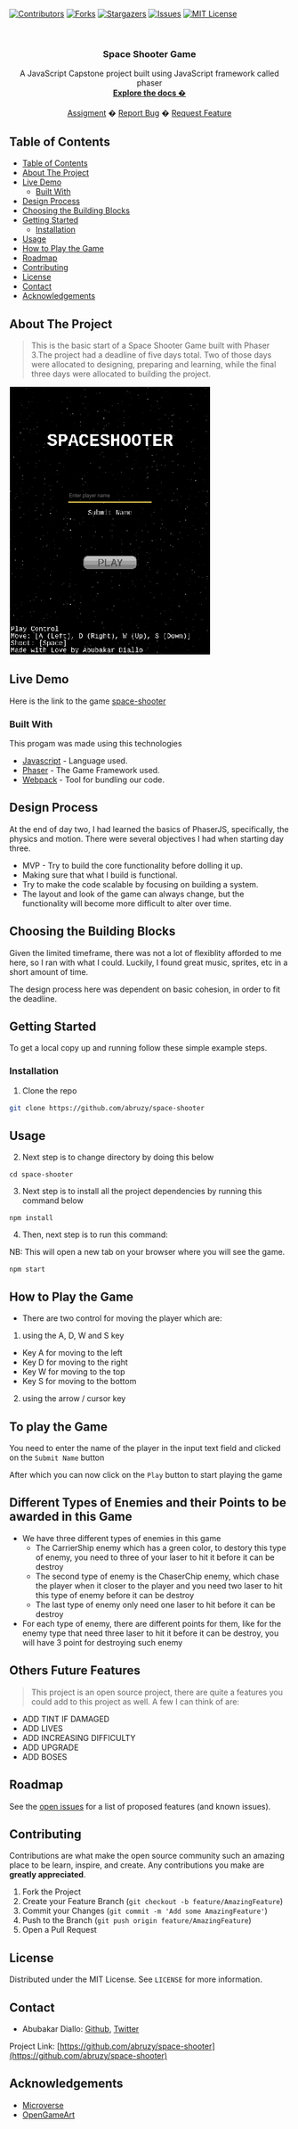 <!-- PROJECT SHIELDS -->
<!--
*** I'm using markdown "reference style" links for readability.
*** Reference links are enclosed in brackets [ ] instead of parentheses ( ).
*** See the bottom of this document for the declaration of the reference variables
*** for contributors-url, forks-url, etc. This is an optional, concise syntax you may use.
*** https://www.markdownguide.org/basic-syntax/#reference-style-links
-->
[![Contributors][contributors-shield]][contributors-url]
[![Forks][forks-shield]][forks-url]
[![Stargazers][stars-shield]][stars-url]
[![Issues][issues-shield]][issues-url]
[![MIT License][license-shield]][license-url]



<!-- PROJECT LOGO -->
<br />
<p align="center">
  <h3 align="center">Space Shooter Game</h3>
  <p align="center">
  A JavaScript Capstone project built using JavaScript framework called phaser
    <br />
    <a href="https://github.com/abruzy/space-shooter/blob/master/README.md"><strong>Explore the docs �</strong></a>
    <br />
    <br />
    <a href="https://www.theodinproject.com/courses/ruby-programming/lessons/advanced-building-blocks.">Assigment</a>
    �
    <a href="https://github.com/abruzy/space-shooter/issues">Report Bug</a>
    �
    <a href="https://github.com/abruzy/space-shooter/issues">Request Feature</a>
  </p>
</p>



<!-- TABLE OF CONTENTS -->
## Table of Contents

- [Table of Contents](#table-of-contents)
- [About The Project](#about-the-project)
- [Live Demo](#live-demo)
  - [Built With](#built-with)
- [Design Process](#design-process)
- [Choosing the Building Blocks](#choosing-the-building-blocks)
- [Getting Started](#getting-started)
  - [Installation](#installation)
- [Usage](#usage)
- [How to Play the Game](#how-to-play-the-game)
- [Roadmap](#roadmap)
- [Contributing](#contributing)
- [License](#license)
- [Contact](#contact)
- [Acknowledgements](#acknowledgements)



<!-- ABOUT THE PROJECT -->
## About The Project

<!-- [![Product Name Screen Shot][product-screenshot]](https://example.com) -->

> This is the basic start of a Space Shooter Game built with Phaser 3.The project had a deadline of five days total. Two of those days were allocated to designing, preparing and learning, while the final three days were allocated to building the project.

![Meals Catalogue](./space-shooter.png)

## Live Demo

Here is the link to the game [space-shooter](https://spaceshooter-game.netlify.app/)

### Built With
This progam was made using this technologies
* [Javascript](https://developer.mozilla.org/en-US/docs/Web/JavaScript) - Language used.
* [Phaser](https://phaser.io/) - The Game Framework used.
* [Webpack](https://webpack.js.org/) - Tool for bundling our code.

## Design Process

At the end of day two, I had learned the basics of PhaserJS, specifically, the physics and motion. There were several objectives I had when starting day three.

* MVP - Try to build the core functionality before dolling it up.
* Making sure that what I build is functional.
* Try to make the code scalable by focusing on building a system.
* The layout and look of the game can always change, but the functionality will become more difficult to alter over time.

## Choosing the Building Blocks

Given the limited timeframe, there was not a lot of flexiblity afforded to me here, so I ran with what I could. Luckily, I found great music, sprites, etc in a short amount of time.

The design process here was dependent on basic cohesion, in order to fit the deadline.

<!-- GETTING STARTED -->
## Getting Started

To get a local copy up and running follow these simple example steps.

### Installation

<!-- 1. Get a free API Key at [https://example.com](https://example.com) -->
1. Clone the repo
```sh
git clone https://github.com/abruzy/space-shooter
```

<!-- USAGE EXAMPLES -->
## Usage

2. Next step is to change directory by doing this below
```
cd space-shooter
```

3. Next step is to install all the project dependencies by running this command below

```
npm install
```

4. Then, next step is to run this command:

NB: This will open a new tab on your browser where you will see the game.
```
npm start
```

## How to Play the Game

- There are two control for moving the player which are:
1. using the A, D, W and S key
  * Key A for moving to the left
  * Key D for moving to the right
  * Key W for moving to the top
  * Key S for moving to the bottom

2. using the arrow / cursor key

## To play the Game

You need to enter the name of the player in the input text field and clicked on the ```Submit Name``` button

After which you can now click on the ```Play``` button to start playing the game

## Different Types of Enemies and their Points to be awarded in this Game

- We have three different types of enemies in this game
  * The CarrierShip enemy which has a green color, to destory this type of enemy, you need to three of your laser to hit it before it can be destroy
  * The second type of enemy is the ChaserChip enemy, which chase the player when it closer to the player and you need two laser to hit this type of enemy before it can be destroy
  * The last type of enemy only need one laser to hit before it can be destroy
- For each type of enemy, there are different points for them, like for the enemy type that need three laser to hit it before it can be destroy, you will have 3 point for destroying such enemy

## Others Future Features

> This project is an open source project, there are quite a features you could add to this project as well. A few I can think of are:

- ADD TINT IF DAMAGED
- ADD LIVES
- ADD INCREASING DIFFICULTY
- ADD UPGRADE
- ADD BOSES

<!-- ROADMAP -->
## Roadmap

See the [open issues](https://github.com/abruzy/space-shooter/issues) for a list of proposed features (and known issues).


<!-- CONTRIBUTING -->
## Contributing

Contributions are what make the open source community such an amazing place to be learn, inspire, and create. Any contributions you make are **greatly appreciated**.

1. Fork the Project
2. Create your Feature Branch (`git checkout -b feature/AmazingFeature`)
3. Commit your Changes (`git commit -m 'Add some AmazingFeature'`)
4. Push to the Branch (`git push origin feature/AmazingFeature`)
5. Open a Pull Request



<!-- LICENSE -->
## License

Distributed under the MIT License. See `LICENSE` for more information.


<!-- CONTACT -->
## Contact


* Abubakar Diallo: [Github](https://github.com/abruzy), [Twitter](https://twitter.com/abruzy)

Project Link: [https://github.com/abruzy/space-shooter](https://github.com/abruzy/space-shooter)

<!-- ACKNOWLEDGEMENTS -->
## Acknowledgements
* [Microverse](https://www.microverse.org/)
* [OpenGameArt](https://opengameart.org/)




<!-- MARKDOWN LINKS & IMAGES -->
<!-- https://www.markdownguide.org/basic-syntax/#reference-style-links -->
[contributors-shield]: https://img.shields.io/github/contributors/abruzy/bookstore
[contributors-url]: https://github.com/abruzy/space-shooter/graphs/contributors
[forks-shield]: https://img.shields.io/github/forks/abruzy/bookstore
[forks-url]: https://github.com/abruzy/space-shooter/network/members
[stars-shield]: https://img.shields.io/github/stars/abruzy/bookstore
[stars-url]: https://github.com/abruzy/space-shooter/stargazers
[issues-shield]: https://img.shields.io/github/issues/abruzy/bookstore
[issues-url]: https://github.com/abruzy/space-shooter/issues
[license-shield]: https://img.shields.io/github/license/abruzy/bookstore
[license-url]: https://github.com/abruzy/space-shooter/blob/master/LICENSE.txt
